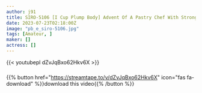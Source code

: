 ```yaml
---
author: j91
title: SIRO-5106 [I Cup Plump Body] Advent Of A Pastry Chef With Strong Rubbing Breasts And Buttocks! Indecent Sound Does Not Stop In Long Time Sex! ! AV Application On The Internet → AV Experience Shooting 2005 (Mahi Sakura)
date: 2023-07-23T02:18:00Z
image: "pb_e_siro-5106.jpg"
tags: [Amateur, ]
maker: []
actress: []
---
```



{{< youtubepl dZvJqBxo62Hkv6X >}}
###

{{% button href="https://streamtape.to/v/dZvJqBxo62Hkv6X" icon="fas fa-download" %}}download this video{{% /button %}}

